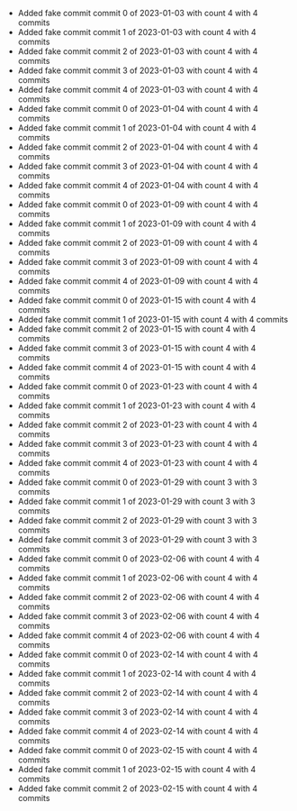 - Added fake commit commit 0 of 2023-01-03 with count 4 with 4 commits
- Added fake commit commit 1 of 2023-01-03 with count 4 with 4 commits
- Added fake commit commit 2 of 2023-01-03 with count 4 with 4 commits
- Added fake commit commit 3 of 2023-01-03 with count 4 with 4 commits
- Added fake commit commit 4 of 2023-01-03 with count 4 with 4 commits
- Added fake commit commit 0 of 2023-01-04 with count 4 with 4 commits
- Added fake commit commit 1 of 2023-01-04 with count 4 with 4 commits
- Added fake commit commit 2 of 2023-01-04 with count 4 with 4 commits
- Added fake commit commit 3 of 2023-01-04 with count 4 with 4 commits
- Added fake commit commit 4 of 2023-01-04 with count 4 with 4 commits
- Added fake commit commit 0 of 2023-01-09 with count 4 with 4 commits
- Added fake commit commit 1 of 2023-01-09 with count 4 with 4 commits
- Added fake commit commit 2 of 2023-01-09 with count 4 with 4 commits
- Added fake commit commit 3 of 2023-01-09 with count 4 with 4 commits
- Added fake commit commit 4 of 2023-01-09 with count 4 with 4 commits
- Added fake commit commit 0 of 2023-01-15 with count 4 with 4 commits
- Added fake commit commit 1 of 2023-01-15 with count 4 with 4 commits
- Added fake commit commit 2 of 2023-01-15 with count 4 with 4 commits
- Added fake commit commit 3 of 2023-01-15 with count 4 with 4 commits
- Added fake commit commit 4 of 2023-01-15 with count 4 with 4 commits
- Added fake commit commit 0 of 2023-01-23 with count 4 with 4 commits
- Added fake commit commit 1 of 2023-01-23 with count 4 with 4 commits
- Added fake commit commit 2 of 2023-01-23 with count 4 with 4 commits
- Added fake commit commit 3 of 2023-01-23 with count 4 with 4 commits
- Added fake commit commit 4 of 2023-01-23 with count 4 with 4 commits
- Added fake commit commit 0 of 2023-01-29 with count 3 with 3 commits
- Added fake commit commit 1 of 2023-01-29 with count 3 with 3 commits
- Added fake commit commit 2 of 2023-01-29 with count 3 with 3 commits
- Added fake commit commit 3 of 2023-01-29 with count 3 with 3 commits
- Added fake commit commit 0 of 2023-02-06 with count 4 with 4 commits
- Added fake commit commit 1 of 2023-02-06 with count 4 with 4 commits
- Added fake commit commit 2 of 2023-02-06 with count 4 with 4 commits
- Added fake commit commit 3 of 2023-02-06 with count 4 with 4 commits
- Added fake commit commit 4 of 2023-02-06 with count 4 with 4 commits
- Added fake commit commit 0 of 2023-02-14 with count 4 with 4 commits
- Added fake commit commit 1 of 2023-02-14 with count 4 with 4 commits
- Added fake commit commit 2 of 2023-02-14 with count 4 with 4 commits
- Added fake commit commit 3 of 2023-02-14 with count 4 with 4 commits
- Added fake commit commit 4 of 2023-02-14 with count 4 with 4 commits
- Added fake commit commit 0 of 2023-02-15 with count 4 with 4 commits
- Added fake commit commit 1 of 2023-02-15 with count 4 with 4 commits
- Added fake commit commit 2 of 2023-02-15 with count 4 with 4 commits
